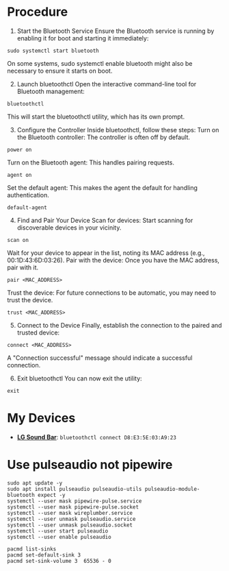 # Procedure

1. Start the Bluetooth Service
Ensure the Bluetooth service is running by enabling it for boot and starting it immediately: 
```shell
sudo systemctl start bluetooth
```
On some systems, sudo systemctl enable bluetooth might also be necessary to ensure it starts on boot. 

2. Launch bluetoothctl
Open the interactive command-line tool for Bluetooth management: 
```shell
bluetoothctl
```
This will start the bluetoothctl utility, which has its own prompt. 

3. Configure the Controller
Inside bluetoothctl, follow these steps: 
Turn on the Bluetooth controller: The controller is often off by default.
```shell
power on
```
Turn on the Bluetooth agent: This handles pairing requests. 
```shell
agent on
```
Set the default agent: This makes the agent the default for handling authentication. 
```shell
default-agent
```

4. Find and Pair Your Device 
Scan for devices: Start scanning for discoverable devices in your vicinity.
```shell
scan on
```
Wait for your device to appear in the list, noting its MAC address (e.g., 00:1D:43:6D:03:26). 
Pair with the device: Once you have the MAC address, pair with it.
```shell
pair <MAC_ADDRESS>
```
Trust the device: For future connections to be automatic, you may need to trust the device. 
```shell
trust <MAC_ADDRESS>
```

5. Connect to the Device
Finally, establish the connection to the paired and trusted device: 
```shell
connect <MAC_ADDRESS>
```
A "Connection successful" message should indicate a successful connection. 

6. Exit bluetoothctl
You can now exit the utility: 
```shell
exit
```

# My Devices

+ [**LG Sound Bar**](https://wiki.archlinux.org/title/Bluetooth#Front-ends): `bluetoothctl connect D8:E3:5E:03:A9:23`

# Use pulseaudio not pipewire

```shell
sudo apt update -y
sudo apt install pulseaudio pulseaudio-utils pulseaudio-module-bluetooth expect -y
systemctl --user mask pipewire-pulse.service
systemctl --user mask pipewire-pulse.socket
systemctl --user mask wireplumber.service
systemctl --user unmask pulseaudio.service
systemctl --user unmask pulseaudio.socket
systemctl --user start pulseaudio
systemctl --user enable pulseaudio

pacmd list-sinks
pacmd set-default-sink 3
pacmd set-sink-volume 3  65536 - 0
```